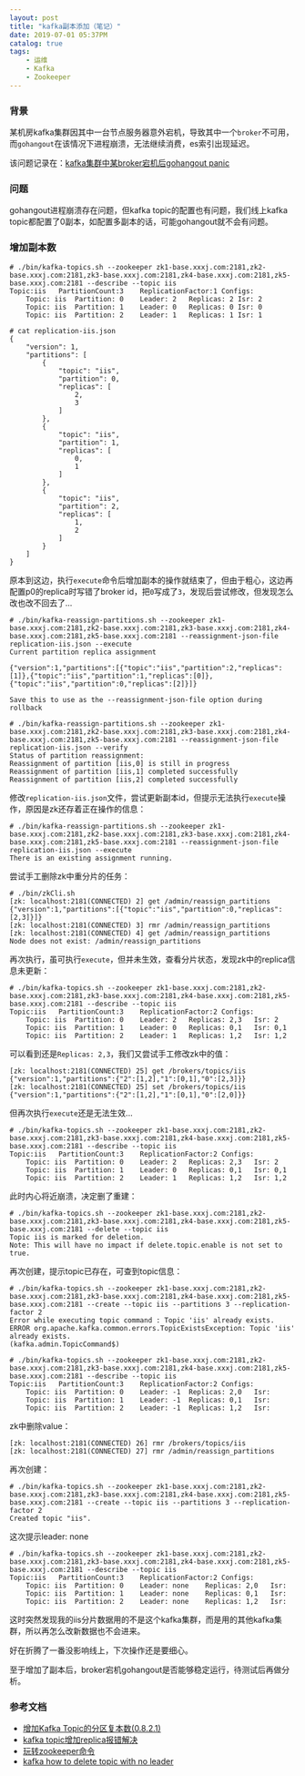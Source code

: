 ```yaml
---
layout: post
title: "kafka副本添加（笔记）"
date: 2019-07-01 05:37PM
catalog: true
tags:
    - 运维
    - Kafka
    - Zookeeper
---
```


### 背景

某机房kafka集群因其中一台节点服务器意外宕机，导致其中一个`broker`不可用，而`gohangout`在该情况下进程崩溃，无法继续消费，es索引出现延迟。

该问题记录在：[kafka集群中某broker宕机后gohangout panic](https://github.com/childe/gohangout/issues/41)

### 问题

gohangout进程崩溃存在问题，但kafka topic的配置也有问题，我们线上kafka topic都配置了0副本，如配置多副本的话，可能gohangout就不会有问题。

### 增加副本数

```
# ./bin/kafka-topics.sh --zookeeper zk1-base.xxxj.com:2181,zk2-base.xxxj.com:2181,zk3-base.xxxj.com:2181,zk4-base.xxxj.com:2181,zk5-base.xxxj.com:2181 --describe --topic iis
Topic:iis	PartitionCount:3	ReplicationFactor:1	Configs:
	Topic: iis	Partition: 0	Leader: 2	Replicas: 2	Isr: 2
	Topic: iis	Partition: 1	Leader: 0	Replicas: 0	Isr: 0
	Topic: iis	Partition: 2	Leader: 1	Replicas: 1	Isr: 1

# cat replication-iis.json 
{
    "version": 1, 
    "partitions": [
        {
            "topic": "iis", 
            "partition": 0, 
            "replicas": [
                2, 
                3 
            ]
        },
        {
            "topic": "iis", 
            "partition": 1, 
            "replicas": [
                0, 
                1
            ]
        },
        {
            "topic": "iis", 
            "partition": 2,
            "replicas": [
                1,
                2
            ]
        }
    ]
}
```

原本到这边，执行`execute`命令后增加副本的操作就结束了，但由于粗心，这边再配置p0的replica时写错了broker id，把`0`写成了`3`，发现后尝试修改，但发现怎么改也改不回去了...

```
# ./bin/kafka-reassign-partitions.sh --zookeeper zk1-base.xxxj.com:2181,zk2-base.xxxj.com:2181,zk3-base.xxxj.com:2181,zk4-base.xxxj.com:2181,zk5-base.xxxj.com:2181 --reassignment-json-file replication-iis.json --execute
Current partition replica assignment

{"version":1,"partitions":[{"topic":"iis","partition":2,"replicas":[1]},{"topic":"iis","partition":1,"replicas":[0]},{"topic":"iis","partition":0,"replicas":[2]}]}

Save this to use as the --reassignment-json-file option during rollback

# ./bin/kafka-reassign-partitions.sh --zookeeper zk1-base.xxxj.com:2181,zk2-base.xxxj.com:2181,zk3-base.xxxj.com:2181,zk4-base.xxxj.com:2181,zk5-base.xxxj.com:2181 --reassignment-json-file replication-iis.json --verify
Status of partition reassignment: 
Reassignment of partition [iis,0] is still in progress
Reassignment of partition [iis,1] completed successfully
Reassignment of partition [iis,2] completed successfully
```

修改`replication-iis.json`文件，尝试更新副本id，但提示无法执行`execute`操作，原因是zk还存着正在操作的信息：

```
# ./bin/kafka-reassign-partitions.sh --zookeeper zk1-base.xxxj.com:2181,zk2-base.xxxj.com:2181,zk3-base.xxxj.com:2181,zk4-base.xxxj.com:2181,zk5-base.xxxj.com:2181 --reassignment-json-file replication-iis.json --execute
There is an existing assignment running.
```

尝试手工删除zk中重分片的任务：

```
# ./bin/zkCli.sh
[zk: localhost:2181(CONNECTED) 2] get /admin/reassign_partitions
{"version":1,"partitions":[{"topic":"iis","partition":0,"replicas":[2,3]}]}
[zk: localhost:2181(CONNECTED) 3] rmr /admin/reassign_partitions
[zk: localhost:2181(CONNECTED) 4] get /admin/reassign_partitions
Node does not exist: /admin/reassign_partitions
```

再次执行，虽可执行`execute`，但并未生效，查看分片状态，发现zk中的replica信息未更新：

```
# ./bin/kafka-topics.sh --zookeeper zk1-base.xxxj.com:2181,zk2-base.xxxj.com:2181,zk3-base.xxxj.com:2181,zk4-base.xxxj.com:2181,zk5-base.xxxj.com:2181 --describe --topic iis
Topic:iis	PartitionCount:3	ReplicationFactor:2	Configs:
	Topic: iis	Partition: 0	Leader: 2	Replicas: 2,3	Isr: 2
	Topic: iis	Partition: 1	Leader: 0	Replicas: 0,1	Isr: 0,1
	Topic: iis	Partition: 2	Leader: 1	Replicas: 1,2	Isr: 1,2
```

可以看到还是`Replicas: 2,3`，我们又尝试手工修改zk中的值：

```
[zk: localhost:2181(CONNECTED) 25] get /brokers/topics/iis
{"version":1,"partitions":{"2":[1,2],"1":[0,1],"0":[2,3]}}
[zk: localhost:2181(CONNECTED) 25] set /brokers/topics/iis {"version":1,"partitions":{"2":[1,2],"1":[0,1],"0":[2,0]}}
```

但再次执行`execute`还是无法生效...

```
# ./bin/kafka-topics.sh --zookeeper zk1-base.xxxj.com:2181,zk2-base.xxxj.com:2181,zk3-base.xxxj.com:2181,zk4-base.xxxj.com:2181,zk5-base.xxxj.com:2181 --describe --topic iis
Topic:iis	PartitionCount:3	ReplicationFactor:2	Configs:
	Topic: iis	Partition: 0	Leader: 2	Replicas: 2,3	Isr: 2
	Topic: iis	Partition: 1	Leader: 0	Replicas: 0,1	Isr: 0,1
	Topic: iis	Partition: 2	Leader: 1	Replicas: 1,2	Isr: 1,2
```

此时内心将近崩溃，决定删了重建：

```
# ./bin/kafka-topics.sh --zookeeper zk1-base.xxxj.com:2181,zk2-base.xxxj.com:2181,zk3-base.xxxj.com:2181,zk4-base.xxxj.com:2181,zk5-base.xxxj.com:2181 --delete --topic iis
Topic iis is marked for deletion.
Note: This will have no impact if delete.topic.enable is not set to true.
```

再次创建，提示topic已存在，可查到topic信息：
```
# ./bin/kafka-topics.sh --zookeeper zk1-base.xxxj.com:2181,zk2-base.xxxj.com:2181,zk3-base.xxxj.com:2181,zk4-base.xxxj.com:2181,zk5-base.xxxj.com:2181 --create --topic iis --partitions 3 --replication-factor 2
Error while executing topic command : Topic 'iis' already exists.
ERROR org.apache.kafka.common.errors.TopicExistsException: Topic 'iis' already exists. 
(kafka.admin.TopicCommand$)

# ./bin/kafka-topics.sh --zookeeper zk1-base.xxxj.com:2181,zk2-base.xxxj.com:2181,zk3-base.xxxj.com:2181,zk4-base.xxxj.com:2181,zk5-base.xxxj.com:2181 --describe --topic iis
Topic:iis	PartitionCount:3	ReplicationFactor:2	Configs:
	Topic: iis	Partition: 0	Leader: -1	Replicas: 2,0	Isr: 
	Topic: iis	Partition: 1	Leader: -1	Replicas: 0,1	Isr: 
	Topic: iis	Partition: 2	Leader: -1	Replicas: 1,2	Isr: 
```

zk中删除value：
```
[zk: localhost:2181(CONNECTED) 26] rmr /brokers/topics/iis
[zk: localhost:2181(CONNECTED) 27] rmr /admin/reassign_partitions
```

再次创建：
```
# ./bin/kafka-topics.sh --zookeeper zk1-base.xxxj.com:2181,zk2-base.xxxj.com:2181,zk3-base.xxxj.com:2181,zk4-base.xxxj.com:2181,zk5-base.xxxj.com:2181 --create --topic iis --partitions 3 --replication-factor 2
Created topic "iis".
```

这次提示leader: none

```
# ./bin/kafka-topics.sh --zookeeper zk1-base.xxxj.com:2181,zk2-base.xxxj.com:2181,zk3-base.xxxj.com:2181,zk4-base.xxxj.com:2181,zk5-base.xxxj.com:2181 --describe --topic iis
Topic:iis	PartitionCount:3	ReplicationFactor:2	Configs:
	Topic: iis	Partition: 0	Leader: none	Replicas: 2,0	Isr: 
	Topic: iis	Partition: 1	Leader: none	Replicas: 0,1	Isr: 
	Topic: iis	Partition: 2	Leader: none	Replicas: 1,2	Isr: 
```

这时突然发现我的iis分片数据用的不是这个kafka集群，而是用的其他kafka集群，所以再怎么改新数据也不会进来。

好在折腾了一番没影响线上，下次操作还是要细心。

至于增加了副本后，broker宕机gohangout是否能够稳定运行，待测试后再做分析。

### 参考文档

- [增加Kafka Topic的分区复本数(0.8.2.1)](http://blog.cheyo.net/272.html)
- [kafka topic增加replica报错解决](https://blog.csdn.net/huanggang028/article/details/49445569)
- [玩转zookeeper命令](https://www.cnblogs.com/sunsky303/p/8631432.html)
- [kafka how to delete topic with no leader](https://stackoverflow.com/questions/38139445/kafka-how-to-delete-topic-with-no-leader)